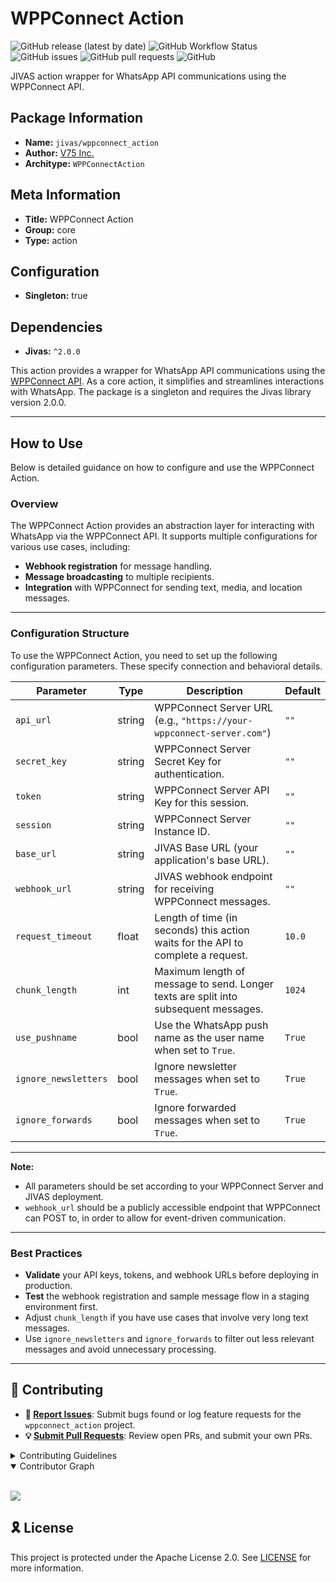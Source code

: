 # WPPConnect Action

![GitHub release (latest by date)](https://img.shields.io/github/v/release/TrueSelph/wppconnect_action)
![GitHub Workflow Status](https://img.shields.io/github/actions/workflow/status/TrueSelph/wppconnect_action/test-action.yaml)
![GitHub issues](https://img.shields.io/github/issues/TrueSelph/wppconnect_action)
![GitHub pull requests](https://img.shields.io/github/issues-pr/TrueSelph/wppconnect_action)
![GitHub](https://img.shields.io/github/license/TrueSelph/wppconnect_action)

JIVAS action wrapper for WhatsApp API communications using the WPPConnect API.

## Package Information

- **Name:** `jivas/wppconnect_action`
- **Author:** [V75 Inc.](https://v75inc.com/)
- **Architype:** `WPPConnectAction`

## Meta Information

- **Title:** WPPConnect Action
- **Group:** core
- **Type:** action

## Configuration

- **Singleton:** true

## Dependencies

- **Jivas:** `^2.0.0`

This action provides a wrapper for WhatsApp API communications using the [WPPConnect API](https://github.com/wppconnect-team/wppconnect-server). As a core action, it simplifies and streamlines interactions with WhatsApp. The package is a singleton and requires the Jivas library version 2.0.0.

---

## How to Use

Below is detailed guidance on how to configure and use the WPPConnect Action.

### Overview

The WPPConnect Action provides an abstraction layer for interacting with WhatsApp via the WPPConnect API. It supports multiple configurations for various use cases, including:

- **Webhook registration** for message handling.
- **Message broadcasting** to multiple recipients.
- **Integration** with WPPConnect for sending text, media, and location messages.

---

### Configuration Structure

To use the WPPConnect Action, you need to set up the following configuration parameters. These specify connection and behavioral details.

| Parameter            | Type    | Description                                                                                    | Default       |
|----------------------|---------|------------------------------------------------------------------------------------------------|---------------|
| `api_url`            | string  | WPPConnect Server URL (e.g., `"https://your-wppconnect-server.com"`)                          | `""`          |
| `secret_key`         | string  | WPPConnect Server Secret Key for authentication.                                               | `""`          |
| `token`              | string  | WPPConnect Server API Key for this session.                                                    | `""`          |
| `session`            | string  | WPPConnect Server Instance ID.                                                                 | `""`          |
| `base_url`           | string  | JIVAS Base URL (your application's base URL).                                                  | `""`          |
| `webhook_url`        | string  | JIVAS webhook endpoint for receiving WPPConnect messages.                                      | `""`          |
| `request_timeout`    | float   | Length of time (in seconds) this action waits for the API to complete a request.               | `10.0`        |
| `chunk_length`       | int     | Maximum length of message to send. Longer texts are split into subsequent messages.             | `1024`        |
| `use_pushname`       | bool    | Use the WhatsApp push name as the user name when set to `True`.                                | `True`        |
| `ignore_newsletters` | bool    | Ignore newsletter messages when set to `True`.                                                 | `True`        |
| `ignore_forwards`    | bool    | Ignore forwarded messages when set to `True`.                                                  | `True`        |

---

**Note:**
 - All parameters should be set according to your WPPConnect Server and JIVAS deployment.
 - `webhook_url` should be a publicly accessible endpoint that WPPConnect can POST to, in order to allow for event-driven communication.

---

### Best Practices

- **Validate** your API keys, tokens, and webhook URLs before deploying in production.
- **Test** the webhook registration and sample message flow in a staging environment first.
- Adjust `chunk_length` if you have use cases that involve very long text messages.
- Use `ignore_newsletters` and `ignore_forwards` to filter out less relevant messages and avoid unnecessary processing.

---

## 🔰 Contributing

- **🐛 [Report Issues](https://github.com/TrueSelph/wppconnect_action/issues)**: Submit bugs found or log feature requests for the `wppconnect_action` project.
- **💡 [Submit Pull Requests](https://github.com/TrueSelph/wppconnect_action/blob/main/CONTRIBUTING.md)**: Review open PRs, and submit your own PRs.

<details closed>
<summary>Contributing Guidelines</summary>

1. **Fork the Repository**: Start by forking the project repository to your GitHub account.
2. **Clone Locally**: Clone the forked repository to your local machine using a git client.
   ```sh
   git clone https://github.com/TrueSelph/wppconnect_action
   ```
3. **Create a New Branch**: Always work on a new branch, giving it a descriptive name.
   ```sh
   git checkout -b new-feature-x
   ```
4. **Make Your Changes**: Develop and test your changes locally.
5. **Commit Your Changes**: Commit with a clear message describing your updates.
   ```sh
   git commit -m 'Implemented new feature x.'
   ```
6. **Push to GitHub**: Push the changes to your forked repository.
   ```sh
   git push origin new-feature-x
   ```
7. **Submit a Pull Request**: Create a PR against the original project repository. Clearly describe the changes and their motivations.
8. **Review**: Once your PR is reviewed and approved, it will be merged into the main branch. Congratulations on your contribution!
</details>

<details open>
<summary>Contributor Graph</summary>
<br>
<p align="left">
    <a href="https://github.com/TrueSelph/wppconnect_action/graphs/contributors">
        <img src="https://contrib.rocks/image?repo=TrueSelph/wppconnect_action" />
   </a>
</p>
</details>

## 🎗 License

This project is protected under the Apache License 2.0. See [LICENSE](../LICENSE) for more information.